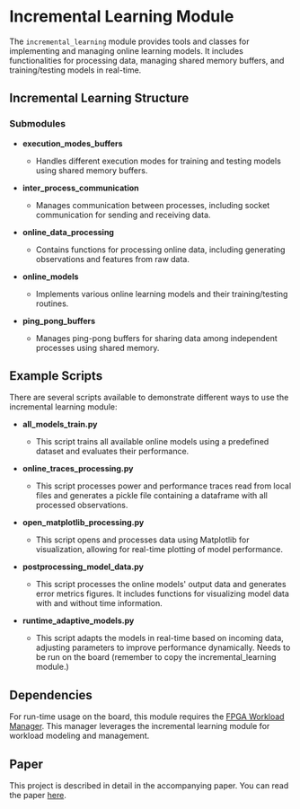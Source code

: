# Incremental Learning Module

The `incremental_learning` module provides tools and classes for implementing and managing online learning models. It includes functionalities for processing data, managing shared memory buffers, and training/testing models in real-time.

## Incremental Learning Structure

### Submodules

- **execution_modes_buffers**
    - Handles different execution modes for training and testing models using shared memory buffers.

- **inter_process_communication**
    - Manages communication between processes, including socket communication for sending and receiving data.

- **online_data_processing**
    - Contains functions for processing online data, including generating observations and features from raw data.

- **online_models**
    - Implements various online learning models and their training/testing routines.

- **ping_pong_buffers**
    - Manages ping-pong buffers for sharing data among independent processes using shared memory.

## Example Scripts

There are several scripts available to demonstrate different ways to use the incremental learning module:

- **all_models_train.py**
    - This script trains all available online models using a predefined dataset and evaluates their performance.

- **online_traces_processing.py**
    - This script processes power and performance traces read from local files and generates a pickle file containing a dataframe with all processed observations.

- **open_matplotlib_processing.py**
    - This script opens and processes data using Matplotlib for visualization, allowing for real-time plotting of model performance.

- **postprocessing_model_data.py**
    - This script processes the online models' output data and generates error metrics figures. It includes functions for visualizing model data with and without time information.

- **runtime_adaptive_models.py**
    - This script adapts the models in real-time based on incoming data, adjusting parameters to improve performance dynamically. Needs to be run on the board (remember to copy the incremental_learning module.)

## Dependencies

For run-time usage on the board, this module requires the [FPGA Workload Manager](https://github.com/juanea7/fpga-workload-manager.git). This manager leverages the incremental learning module for workload modeling and management.

## Paper

This project is described in detail in the accompanying paper. You can read the paper [here](link_to_paper).